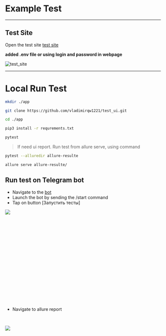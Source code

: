 # Example Test

---

## Test Site
Open the test site [test site](https://www.saucedemo.com/)

**added .env file or using login and password in webpage**

![test_site](https://linuxhint.com/wp-content/uploads/2023/02/d-articles-selenium-sendkeys-login-png.png)

---

# Local Run Test

```bash
mkdir ./app

git clone https://github.com/vladimirqw1221/test_ui.git

cd ./app

pip3 install -r requrements.txt

pytest

```
> If need ui report. Run test from allure serve, using
> command
```bash
pytest --alluredir allure-resulte

allure serve allure-resulte/
```

## Run test on Telegram bot


- Navigate to the [bot](https://t.me/testretres_bot)
- Launch the bot by sending the /start command
- Tap on button [Запустить тесты]

<div style="width:200px; height:300px;">

  ![](https://lh3.googleusercontent.com/drive-viewer/AKGpihamwoK-QiOJikPcUZkcMBmmGy-4hXucMNpInzdQU6MIQUcZVfqFYu7EywMnjz4pGkk77jmkJYCYAa9S0HhBQJ9E9c4h=s2560)
</div>

- Navigate to allure report

<br>

<div style="width:200px; height:300px;">

  ![](https://lh3.googleusercontent.com/drive-viewer/AKGpihZ1H7Jl_cB3QAf3VW46DI6Bt3fPueg_VtNwSmyk8Rg1xPNnuT60IaKmU_6Er6l0i2d1lV0sZqxt8Znis5pHK-yFkp4oMw=s1600)

</div>


